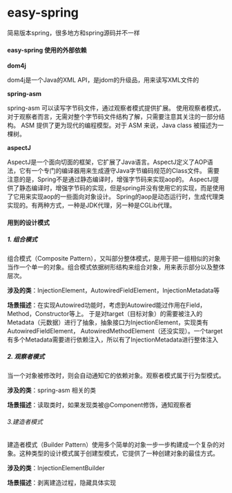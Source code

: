 # easy-spring

简易版本spring，很多地方和spring源码并不一样

#### easy-spring 使用的外部依赖
**dom4j**  

dom4j是一个Java的XML API，是jdom的升级品，用来读写XML文件的

**spring-asm**

spring-asm 可以读写字节码文件，通过观察者模式提供扩展。
使用观察者模式，对于观察者而言，无需对整个字节码文件结构了解，只需要注意其关注的一部分结构。
ASM 提供了更为现代的编程模型。对于 ASM 来说，Java class 被描述为一棵树。

**aspectJ**

AspectJ是一个面向切面的框架，它扩展了Java语言。AspectJ定义了AOP语法，它有一个专门的编译器用来生成遵守Java字节编码规范的Class文件。
需要注意的是，Spring不是通过静态编译时，增强字节码来实现aop的。
AspectJ提供了静态编译时，增强字节码的实现，但是spring并没有使用它的实现，而是使用了它用来实现aop的一些面向对象设计。
Spring的aop是动态运行时，生成代理类实现的。有两种方式，一种是JDK代理，另一种是CGLib代理。

#### 用到的设计模式

##### 1. 组合模式

组合模式（Composite Pattern），又叫部分整体模式，是用于把一组相似的对象当作一个单一的对象。组合模式依据树形结构来组合对象，用来表示部分以及整体层次。

**涉及的类**：InjectionElement，AutowiredFieldElement，InjectionMetadata等

**场景描述**：在实现Autowired功能时，考虑到Autowired能过作用在Field，Method，Constructor等上。
于是对target（目标对象）的需要被注入的 Metadata（元数据）进行了抽象，抽象接口为InjectionElement，实现类有AutowiredFieldElement，
AutowiredMethodElement（还没实现）。一个target有多个Metadata需要进行依赖注入，所以有了InjectionMetadata进行整体注入

##### 2. 观察者模式

当一个对象被修改时，则会自动通知它的依赖对象。观察者模式属于行为型模式。

**涉及的类**：spring-asm 相关的类

**场景描述**：读取类时，如果发现类被@Component修饰，通知观察者

###### 3.建造者模式

建造者模式（Builder Pattern）使用多个简单的对象一步一步构建成一个复杂的对象。这种类型的设计模式属于创建型模式，它提供了一种创建对象的最佳方式。

**涉及的类**：InjectionElementBuilder

**场景描述**：剥离建造过程，隐藏具体实现

